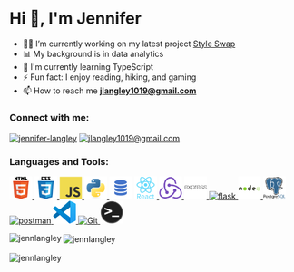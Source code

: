 <h1 align="left">Hi 👋, I'm Jennifer</h1>

- 👩‍💻 I’m currently working on my latest project [Style Swap](https://github.com/jennlangley/style-swap)
- 📊 My background is in data analytics
- 🌱 I'm currently learning TypeScript
-  ⚡ Fun fact: I enjoy reading, hiking, and gaming
- 📫 How to reach me **jlangley1019@gmail.com**

<h3 align="left">Connect with me:</h3>
<p align="left">
<a href="https://linkedin.com/in/jennifer-langley" target="blank"><img align="center" src="https://cdn.jsdelivr.net/gh/devicons/devicon/icons/linkedin/linkedin-original.svg" alt="jennifer-langley" height="40" width="40" /></a>
<a href="mailto:jlangley1019@gmail.com" target="blank"><img align="center" src="https://www.vectorlogo.zone/logos/gmail/gmail-tile.svg" alt="jlangley1019@gmail.com" height="50" /></a>
</p>

<h3 align="left">Languages and Tools:</h3>
<p align="left"> <a href="https://www.w3.org/html/" target="_blank" rel="noreferrer"> <img src="https://raw.githubusercontent.com/devicons/devicon/master/icons/html5/html5-original-wordmark.svg" alt="html5" width="40" height="40"/> </a> <a href="https://www.w3schools.com/css/" target="_blank" rel="noreferrer"> <img src="https://raw.githubusercontent.com/devicons/devicon/master/icons/css3/css3-original-wordmark.svg" alt="css3" width="40" height="40"/> </a> <a href="https://developer.mozilla.org/en-US/docs/Web/JavaScript" target="_blank" rel="noreferrer"> <img src="https://raw.githubusercontent.com/devicons/devicon/master/icons/javascript/javascript-original.svg" alt="javascript" width="40" height="40"/> </a> <a href="https://www.python.org" target="_blank" rel="noreferrer"> <img src="https://raw.githubusercontent.com/devicons/devicon/master/icons/python/python-original.svg" alt="python" width="40" height="40"/> </a> <a href="https://developer.mozilla.org/en-US/docs/Glossary/SQL" target="_blank" rel="noreferrer"> <img src="https://raw.githubusercontent.com/github/explore/80688e429a7d4ef2fca1e82350fe8e3517d3494d/topics/sql/sql.png" alt="SQL" width="40" height="40" /></a> <a href="https://reactjs.org/" target="_blank" rel="noreferrer"> <img src="https://raw.githubusercontent.com/devicons/devicon/master/icons/react/react-original-wordmark.svg" alt="react" width="40" height="40"/> </a> <a href="https://redux.js.org" target="_blank" rel="noreferrer"> <img src="https://raw.githubusercontent.com/devicons/devicon/master/icons/redux/redux-original.svg" alt="redux" width="40" height="40"/> </a>  <a href="https://expressjs.com" target="_blank" rel="noreferrer"> <img src="https://raw.githubusercontent.com/devicons/devicon/master/icons/express/express-original-wordmark.svg" alt="express" width="40" height="40"/> </a> <a href="https://flask.palletsprojects.com/" target="_blank" rel="noreferrer"> <img src="https://www.vectorlogo.zone/logos/pocoo_flask/pocoo_flask-icon.svg" alt="flask" width="40" height="40"/> </a>   <a href="https://nodejs.org" target="_blank" rel="noreferrer"> <img src="https://raw.githubusercontent.com/devicons/devicon/master/icons/nodejs/nodejs-original-wordmark.svg" alt="nodejs" width="40" height="40"/> </a> <a href="https://www.postgresql.org" target="_blank" rel="noreferrer"> <img src="https://raw.githubusercontent.com/devicons/devicon/master/icons/postgresql/postgresql-original-wordmark.svg" alt="postgresql" width="40" height="40"/> </a> <a href="https://postman.com" target="_blank" rel="noreferrer"> <img src="https://www.vectorlogo.zone/logos/getpostman/getpostman-icon.svg" alt="postman" width="40" height="40"/> </a> <a href="https://code.visualstudio.com/" target="_blank" rel="noreferrer"> <img src="https://raw.githubusercontent.com/github/explore/bbd48b997e8d0bef63f676eca4da5e1f76487b56/topics/visual-studio-code/visual-studio-code.png" alt="VS Code" width="40" height="40" /> </a> <a href="https://git-scm.com/" target="_blank" rel="noreferrer"> <img src="https://git-scm.com/images/logos/downloads/Git-Icon-1788C.png" alt="Git" width="40" height="40" </a> <a href="https://en.wikipedia.org/wiki/Unix_shell" target="_blank" rel="noreferrer"> <img src="https://raw.githubusercontent.com/github/explore/d92924b1d925bb134e308bd29c9de6c302ed3beb/topics/terminal/terminal.png" alt="Terminal" width="40" height="40" /> </a> </p>

<p><img align="left" src="https://github-readme-stats.vercel.app/api/top-langs?username=jennlangley&show_icons=true&locale=en&layout=compact" alt="jennlangley" /></p>

<p>&nbsp;<img align="center" src="https://github-readme-stats.vercel.app/api?username=jennlangley&show_icons=true&locale=en" alt="jennlangley" /></p>

<p><img align="center" src="https://github-readme-streak-stats.herokuapp.com/?user=jennlangley&" alt="jennlangley" /></p>

